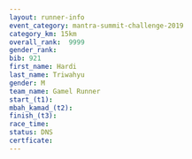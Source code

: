 ```yaml
---
layout: runner-info 
event_category: mantra-summit-challenge-2019 
category_km: 15km 
overall_rank:  9999
gender_rank: 
bib: 921
first_name: Hardi
last_name: Triwahyu
gender: M
team_name: Gamel Runner
start_(t1): 
mbah_kamad_(t2): 
finish_(t3): 
race_time: 
status: DNS
certficate: 
---
```

